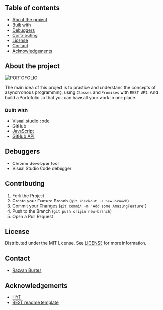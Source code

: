 

## Table of contents 

- [About the project](#about-the-project)
- [Built with](#built-with)
- [Debuggers](#debuggers)
- [Contributing](#contributing)
- [License](#license)
- [Contact](#contact)
- [Acknowledgements](#acknowledgements)

## About the project


![PORTOFOLIO](public/assets/Portofolio.png)


The main idea of this project is to practice and understand the concepts of asynchronous programming, using `Classes` and `Promises` with `REST API`. And build a Portofolio so that you can have all your work in one place.   

### Built with

- [Visual studio code](https://code.visualstudio.com/)
- [GitHub](https://github.com)
- [JavaScript](https://www.javascript.com/)
- [GitHub API](https://docs.github.com/en/free-pro-team@latest/rest)


## Debuggers

- Chrome developer tool
- Visual Studio Code debugger


## Contributing

1. Fork the Project
2. Create your Feature Branch (`git checkout -b new-branch`)
3. Commit your Changes (`git commit -m 'Add some AmazingFeature'`)
4. Push to the Branch (`git push origin new-branch`)
5. Open a Pull Request



<!-- LICENSE -->

## License

Distributed under the MIT License. See [LICENSE](https://github.com/razvanbrb/Portofolio-GitHub-API/blob/master/LICENSE) for more information.

<!-- CONTACT -->

## Contact

- [Razvan Burtea](https://github.com/razvanbrb?tab=repositories)



<!-- ACKNOWLEDGEMENTS -->

## Acknowledgements

- [HYF](https://hackyourfuture.be/)
- [BEST readme template](https://github.com/othneildrew/Best-README-Template/blob/master/README.md)

<!-- MARKDOWN LINKS & IMAGES -->
<!-- https://www.markdownguide.org/basic-syntax/#reference-style-links -->

[contributors-shield]: https://img.shields.io/badge/1-Contributors%20-brightgreen
[contributors-url]: https://github.com/razvanbrb/Portfolio-GitHub-API/graphs/contributors
[forks-shield]: https://img.shields.io/badge/-Forks-blue
[forks-url]: https://github.com/razvanbrb/Portfolio-GitHub-API/network
[issues-shield]: https://img.shields.io/badge/-ISSUES-green
[issues-url]: https://github.com/razvanbrb/Portfolio-GitHub-API/issues
[pr-shield]: https://img.shields.io/badge/-Pull%20Requests%20-blue
[pr-url]: https://github.com/razvanbrb/Portfolio-GitHub-API/pulls
[license-shield]: https://img.shields.io/badge/-LICENSE-brightgreen
[license-url]: https://github.com/razvanbrb/Portfolio-GitHub-API/blob/master/LICENSE